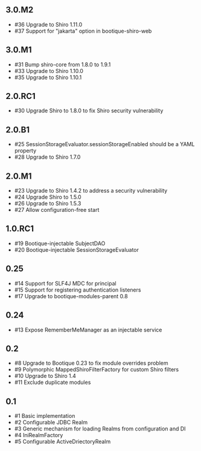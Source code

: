 ## 3.0.M2

* #36 Upgrade to Shiro 1.11.0
* #37 Support for "jakarta" option in bootique-shiro-web

## 3.0.M1

* #31 Bump shiro-core from 1.8.0 to 1.9.1
* #33 Upgrade to Shiro 1.10.0
* #35 Upgrade to Shiro 1.10.1

## 2.0.RC1

* #30 Upgrade Shiro to 1.8.0 to fix Shiro security vulnerability

## 2.0.B1

* #25 SessionStorageEvaluator.sessionStorageEnabled should be a YAML property
* #28 Upgrade to Shiro 1.7.0

## 2.0.M1

* #23 Upgrade to Shiro 1.4.2 to address a security vulnerability
* #24 Upgrade Shiro to 1.5.0
* #26 Upgrade to Shiro 1.5.3
* #27 Allow configuration-free start

## 1.0.RC1

* #19 Bootique-injectable SubjectDAO
* #20 Bootique-injectable SessionStorageEvaluator

## 0.25

* #14 Support for SLF4J MDC for principal
* #15 Support for registering authentication listeners
* #17 Upgrade to bootique-modules-parent 0.8

## 0.24

* #13 Expose RememberMeManager as an injectable service

## 0.2

* #8 Upgrade to Bootique 0.23 to fix module overrides problem
* #9 Polymorphic MappedShiroFilterFactory for custom Shiro filters
* #10 Upgrade to Shiro 1.4 
* #11 Exclude duplicate modules

## 0.1

* #1 Basic implementation
* #2 Configurable JDBC Realm
* #3 Generic mechanism for loading Realms from configuration and DI
* #4 IniRealmFactory
* #5 Configurable ActiveDriectoryRealm
